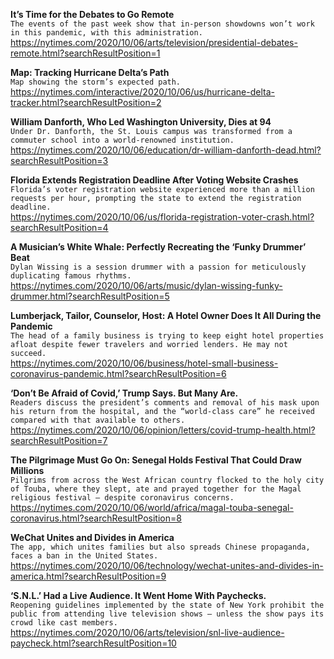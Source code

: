 **It’s Time for the Debates to Go Remote**\
`The events of the past week show that in-person showdowns won’t work in this pandemic, with this administration.`\
https://nytimes.com/2020/10/06/arts/television/presidential-debates-remote.html?searchResultPosition=1

**Map: Tracking Hurricane Delta’s Path**\
`Map showing the storm’s expected path.`\
https://nytimes.com/interactive/2020/10/06/us/hurricane-delta-tracker.html?searchResultPosition=2

**William Danforth, Who Led Washington University, Dies at 94**\
`Under Dr. Danforth, the St. Louis campus was transformed from a commuter school into a world-renowned institution.`\
https://nytimes.com/2020/10/06/education/dr-william-danforth-dead.html?searchResultPosition=3

**Florida Extends Registration Deadline After Voting Website Crashes**\
`Florida’s voter registration website experienced more than a million requests per hour, prompting the state to extend the registration deadline.`\
https://nytimes.com/2020/10/06/us/florida-registration-voter-crash.html?searchResultPosition=4

**A Musician’s White Whale: Perfectly Recreating the ‘Funky Drummer’ Beat**\
`Dylan Wissing is a session drummer with a passion for meticulously duplicating famous rhythms.`\
https://nytimes.com/2020/10/06/arts/music/dylan-wissing-funky-drummer.html?searchResultPosition=5

**Lumberjack, Tailor, Counselor, Host: A Hotel Owner Does It All During the Pandemic**\
`The head of a family business is trying to keep eight hotel properties afloat despite fewer travelers and worried lenders. He may not succeed.`\
https://nytimes.com/2020/10/06/business/hotel-small-business-coronavirus-pandemic.html?searchResultPosition=6

**‘Don’t Be Afraid of Covid,’ Trump Says. But Many Are.**\
`Readers discuss the president’s comments and removal of his mask upon his return from the hospital, and the “world-class care” he received compared with that available to others.`\
https://nytimes.com/2020/10/06/opinion/letters/covid-trump-health.html?searchResultPosition=7

**The Pilgrimage Must Go On: Senegal Holds Festival That Could Draw Millions**\
`Pilgrims from across the West African country flocked to the holy city of Touba, where they slept, ate and prayed together for the Magal religious festival — despite coronavirus concerns.`\
https://nytimes.com/2020/10/06/world/africa/magal-touba-senegal-coronavirus.html?searchResultPosition=8

**WeChat Unites and Divides in America**\
`The app, which unites families but also spreads Chinese propaganda, faces a ban in the United States.`\
https://nytimes.com/2020/10/06/technology/wechat-unites-and-divides-in-america.html?searchResultPosition=9

**‘S.N.L.’ Had a Live Audience. It Went Home With Paychecks.**\
`Reopening guidelines implemented by the state of New York prohibit the public from attending live television shows — unless the show pays its crowd like cast members.`\
https://nytimes.com/2020/10/06/arts/television/snl-live-audience-paycheck.html?searchResultPosition=10

